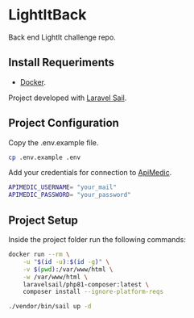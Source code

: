 # LightItBack

Back end LightIt challenge repo.

## Install Requeriments

- [Docker](https://www.docker.com/).

Project developed with [Laravel Sail](https://laravel.com/docs/9.x/sail/).

## Project Configuration
Copy the .env.example file.

```sh
cp .env.example .env
```

Add your credentials for connection to [ApiMedic](https://apimedic.com/).

```sh
APIMEDIC_USERNAME= "your_mail"
APIMEDIC_PASSWORD= "your_password"
```

## Project Setup
Inside the project folder run the following commands:

```sh
docker run --rm \
    -u "$(id -u):$(id -g)" \
    -v $(pwd):/var/www/html \
    -w /var/www/html \
    laravelsail/php81-composer:latest \
    composer install --ignore-platform-reqs
```

```sh
./vendor/bin/sail up -d
```
